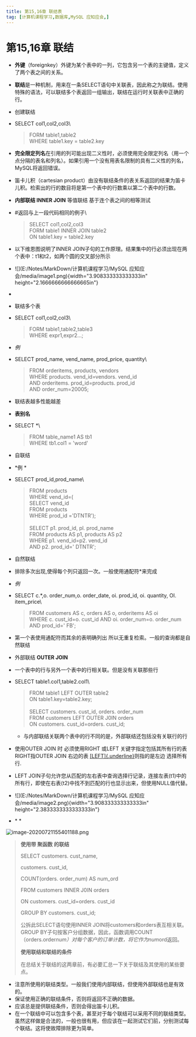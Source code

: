```yaml
---
title: 第15,16章 联结表
tag: [计算机课程学习,数据库,MySQL 应知应会,]
---
```

# **第15,16章 联结**

- **外键**（foreignkey）外键为某个表中的一列，它包含另一个表的主键值，定义了两个表之间的关系。

- **联结**是一种机制，用来在一条SELECT语句中关联表，因此称之为联结。使用特殊的语法，可以联结多个表返回一组输出，联结在运行时关联表中正确的行。

- 创建联结

- SELECT col1,col2,col3\

  > FORM table1,table2\
  > WHERE table1.key = table2.key

- **完全限定列名**在引用的列可能出现二义性时，必须使用完全限定列名（用一个点分隔的表名和列名）。如果引用一个没有用表名限制的具有二义性的列名，MySQL将返回错误。

- 笛卡儿积（cartesian product）由没有联结条件的表关系返回的结果为笛卡儿积。检索出的行的数目将是第一个表中的行数乘以第二个表中的行数。

- **内部联结 INNER JOIN** 等值联结 基于连个表之间的相等测试

- \#返回与上一段代码相同的例子\

  > SELECT col1,col2,col3\
  > FORM table1 INNER JOIN table2\
  > ON table1.key = table2.key

- 以下维恩图说明了INNER JOIN子句的工作原理。结果集中的行必须出现在两个表中：t1和t2，如两个圆的交叉部分所示

- ![](E:/Notes/MarkDown/计算机课程学习/MySQL 应知应会/media/image1.png){width="3.908333333333333in" height="2.1666666666666665in"}

- 

- 联结多个表

- SELECT col1,col2,col3\

  > FORM table1,table2,table3\
  > WHERE expr1,expr2\...;

- *例*

- SELECT prod\_name, vend\_name, prod\_price, quantity\

  > FROM orderitems, products, vendors\
  > WHERE products. vend\_id=vendors. vend\_id\
  > AND orderitems. prod\_id=products. prod\_id\
  > AND order\_num=20005;

- 联结表越多性能越差

- **表别名**

- SELECT \*\

  > FROM table\_name1 AS tb1\
  > WHERE tb1.col1 = \'word\'

- 自联结

- *例 *

- SELECT prod\_id,prod\_name\

  > FROM products\
  > WHERE vend\_id=(\
  > SELECT vend\_id\
  > FROM products\
  > WHERE prod\_id =\'DTNTR\');\
  > \
  > SELECT p1. prod\_id, pl. prod\_name\
  > FROM products AS p1, products AS p2\
  > WHERE p1. vend\_id=p2. vend\_id\
  > AND p2. prod\_id=\' DTNTR\';

- 自然联结

- 排除多次出现,使得每个列只返回一次。一般使用通配符\*来完成

- *例*

- SELECT c.\*,o. order\_num,o. order\_date, oi. prod\_id, oi. quantity, OI. item\_price\

  > FROM customers AS c, orders AS o, orderitems AS oi\
  > WHERE c. cust\_id=o. cust\_id AND oi. order\_num=o. order\_num AND prod\_id=\' FB\';

- 第一个表使用通配符而其余的表明确列出 所以无重复检索。一般的查询都是自然联结

- 外部联结 **OUTER JOIN**

- 一个表中的行与另外一个表中的行相关联。但是没有关联那些行

- SELECT table1.col1,table2.col1\

  > FROM table1 LEFT OUTER table2\
  > ON table1.key=table2.key;\
  > \
  > SELECT customers. cust\_id, orders. order\_num\
  > FROM customers LEFT OUTER J0IN orders\
  > ON customers. cust\_id=orders. cust\_id;

  -   与内部联结关联两个表中的行不同的是，外部联结还包括没有关联行的行
-   使用OUTER JOIN 时 必须使用RIGHT 或LEFT 关键字指定包括其所有行的表 RIGHT指OUTER JOIN 右边的表 [[LEFT]{.underline}](https://www.yiibai.com/mysql/left-join.html)则指的是左边 选择所有行.
  
  -   LEFT JOIN子句允许您从匹配的左右表中查询选择行记录，连接左表(t1)中的所有行，即使在右表(t2)中找不到匹配的行也显示出来，但使用NULL值代替。
-   ![](E:/Notes/MarkDown/计算机课程学习/MySQL 应知应会/media/image2.png){width="3.908333333333333in" height="2.3833333333333333in"}
  -   \* *

  ![image-20200721155401188.png](/images\image-20200721155401188.png)

> **使用带 聚函数 的联结**
>
> SELECT customers. cust\_name,
>
> customers. cust\_id,
>
> COUNT(orders. order\_num) AS num\_ord
>
> FROM customers INNER J0IN orders
>
> ON customers. cust\_id=orders. cust\_id
>
> GROUP BY customers. cust\_id;
>
> 公拆此SELECT语句使用INNER JOIN将customers和orders表互相关联。GROUP BY子句按客户分组数据，因此，函数调用COUNT（orders.order*num）对每个客户的订单计数，将它作为num*ord返回。
>
> **使用联结和联结的条件**
>
> 在总结关于联结的这两章前，有必要汇总一下关于联结及其使用的某些要点。

-   注意所使用的联结类型。一般我们使用内部联结，但使用外部联结也是有效的。
-   保证使用正确的联结条件，否则将返回不正确的数据。
-   应该总是提供联结条件，否则会得出笛卡儿积。
-   在一个联结中可以包含多个表，甚至对于每个联结可以采用不同的联结类型。虽然这样做是合法的，一般也很有用，但应该在一起测试它们前，分别测试每个联结。这将使故障排除更为简单。





 